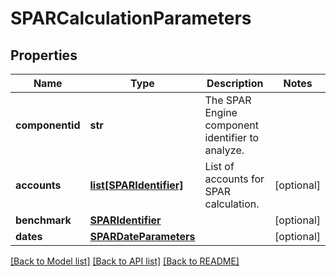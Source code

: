 # SPARCalculationParameters

## Properties
Name | Type | Description | Notes
------------ | ------------- | ------------- | -------------
**componentid** | **str** | The SPAR Engine component identifier to analyze. | 
**accounts** | [**list[SPARIdentifier]**](SPARIdentifier.md) | List of accounts for SPAR calculation. | [optional] 
**benchmark** | [**SPARIdentifier**](SPARIdentifier.md) |  | [optional] 
**dates** | [**SPARDateParameters**](SPARDateParameters.md) |  | [optional] 

[[Back to Model list]](../README.md#documentation-for-models) [[Back to API list]](../README.md#documentation-for-api-endpoints) [[Back to README]](../README.md)


